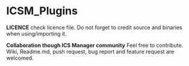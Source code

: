# ICSM_Plugins

**LICENCE**
check licence file.
Do not forget to credit source and binaries when using/importing it.

**Collaboration though ICS Manager community**
Feel free to contribute. Wiki, Readme.md, push request, bug report and feature request are welcomed.
